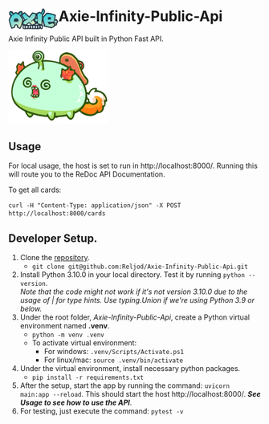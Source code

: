 

# Axie-Infinity-Public-Api<img src="./images/api-logo.png" style=" float:left ; width:100px ">

Axie Infinity Public API built in Python Fast API.

<a href="https://marketplace.axieinfinity.com/axie/114259/">
    <img src="./images/my-axie.png" width="200">
</a>

## Usage

For local usage, the host is set to run in http://localhost:8000/. Running this
will route you to the ReDoc API Documentation.

To get all cards:
```
curl -H "Content-Type: application/json" -X POST http://localhost:8000/cards
```

## Developer Setup.
1. Clone the [repository](https://github.com/Reljod/Axie-Infinity-Public-Api).
    * `git clone git@github.com:Reljod/Axie-Infinity-Public-Api.git`
2. Install Python 3.10.0 in your local directory. Test it by running `python --version`.<br>
*Note that the code might not work if it's not*
*version 3.10.0 due to the usage of | for type hints.*
*Use typing.Union if we're using Python 3.9 or below.*
3. Under the root folder, *Axie-Infinity-Public-Api*, create a Python virtual environment named **.venv**.
    * `python -m venv .venv`
    * To activate virtual environment:
        * For windows: `.venv/Scripts/Activate.ps1`
        * For linux/mac: `source .venv/bin/activate`
4. Under the virtual environment, install necessary python packages.
    * `pip install -r requirements.txt`
5. After the setup, start the app by running the command: `uvicorn main:app --reload`. This should start the host
http://localhost:8000/. ***See Usage to see how to use the API***.
6. For testing, just execute the command: `pytest -v`